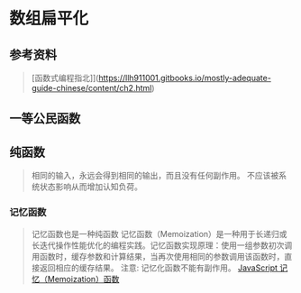 # 数组扁平化
## 参考资料
> [函数式编程指北]](https://llh911001.gitbooks.io/mostly-adequate-guide-chinese/content/ch2.html)

## 一等公民函数

## 纯函数
> 相同的输入，永远会得到相同的输出，而且没有任何副作用。
> 不应该被系统状态影响从而增加认知负荷。
### 记忆函数
> 记忆函数也是一种纯函数
> 记忆函数（Memoization）是一种用于长递归或长迭代操作性能优化的编程实践。记忆函数实现原理：使用一组参数初次调用函数时，缓存参数和计算结果，当再次使用相同的参数调用该函数时，直接返回相应的缓存结果。
> 注意: 记忆化函数不能有副作用。
> [JavaScript 记忆（Memoization）函数](https://juejin.im/post/5cb8a0555188253238022b7c)